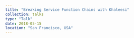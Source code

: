 ```yaml
---
title: "Breaking Service Function Chains with Khaleesi"
collection: talks
type: "Talk"
date: 2018-05-15
location: "San Francisco, USA"
---
```

